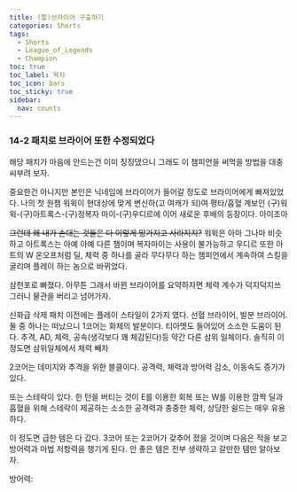 ```yaml
---
title: (짧)브라이어 구출하기
categories: Shorts
tags:
  - Shorts
  - League_of_Legends
  - Champion
toc: true
toc_label: 목차
toc_icon: bars
toc_sticky: true
sidebar:
  nav: counts
---
```

### 14-2 패치로 브라이어 또한 수정되었다
해당 패치가 마음에 안드는건 이미 징징댔으니 그래도 이 챔피언을 써먹을 방법을 대충 씨부려 보자.

중요한건 아니지만 본인은 닉네임에 브라이어가 들어갈 정도로 브라이어에게 빠져있었다. 나의 첫 원챔 워윅이 현대상에 맞게 변신하(고 여캐가 되)여 평타/흡혈 계보인 (구)워윅-(구)아트록스-(구)정복자 마이-(구)우디르에 이어 새로운 후배의 등장이다. 아이조아

~~그런데 왜 내가 손대는 것들은 다 이렇게 망가지고 사라지지?~~ 워윅은 아마 그나마 비슷하고 아트록스는 아예 아예 다른 챔이며 복자마이는 사용이 불가능하고 우디르 또한 아트의 W 온오프처럼 딜, 체력 중 하나를 골라 무다무다 하는 챔피언에서 계속하여 스킬을 굴리며 플레이 하는 놈으로 바뀌었다.

삼천포로 빠졌다. 아무튼 그래서 바뀐 브라이어를 요약하자면 체력 계수가 덕지덕지쓰 그러니 물관을 버리고 넘어가자.

신화급 삭제 패치 이전에는 플레이 스타일이 2가지 였다. 선혈 브라이어, 발분 브라이어. 둘 중 하나는 떠났으니 1코어는 화제의 발분이다. 티아멧도 들어있어 소소한 도움이 된다. 추격, AD, 체력, 공속(생각보다 꽤 체감된다)등 약간 다른 삼위 일체이다. 솔직히 이 정도면 삼위일체에서 체력 빼자

2코어는 데미지와 추격을 위한 블클이다. 공격력, 체력과 방어력 감소, 이동속도 증가가 있다.

또는 스테락이 있다. 한 턴을 버티는 것이 E를 이용한 회복 또는 W를 이용한 깜짝 딜과 흡혈을 위해 스테락이 제공하는 소소한 공격력과 충중한 체력, 상당한 쉴드는 매우 유용하다.

이 정도면 급한 템은 다 갔다. 3코어 또는 2코어가 갖추어 졌을 것이며 다음은 적을 보고 방어력과 마법 저항력을 챙기게 된다. 안 좋은 템은 전부 생략하고 갈만한 템만 알아보자.

방어력: